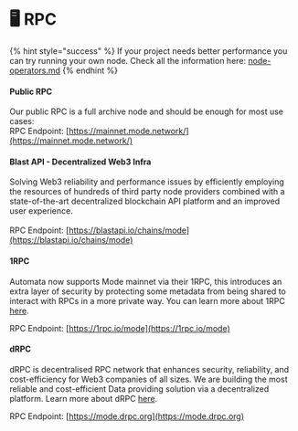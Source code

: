 # 🖥️ RPC

{% hint style="success" %}
If your project needs better performance you can try running your own node. Check all the information here: [node-operators.md](../other-docs/node-operators.md "mention")
{% endhint %}

#### Public RPC

Our public RPC is a full archive node and should be enough for most use cases:\
RPC Endpoint: [https://mainnet.mode.network/](https://mainnet.mode.network/)

#### Blast API - Decentralized Web3 Infra

Solving Web3 reliability and performance issues by efficiently employing the resources of hundreds of third party node providers combined with a state-of-the-art decentralized blockchain API platform and an improved user experience.\
\
RPC Endpoint: [https://blastapi.io/chains/mode](https://blastapi.io/chains/mode)

#### 1RPC

Automata now supports Mode mainnet via their 1RPC, this introduces an extra layer of security by protecting some metadata from being shared to interact with RPCs in a more private way. You can learn more about 1RPC [here](https://docs.1rpc.io/overview/about-1rpc).

RPC Endpoint: [https://1rpc.io/mode](https://1rpc.io/mode)

#### dRPC

dRPC is decentralised RPC network that enhances security, reliability, and cost-efficiency for Web3 companies of all sizes. We are building the most reliable and cost-efficient Data providing solution via a decentralized platform. Learn more about dRPC [here](https://drpc.org/chainlist/mode).

RPC Endpoint: [https://mode.drpc.org](https://mode.drpc.org)
